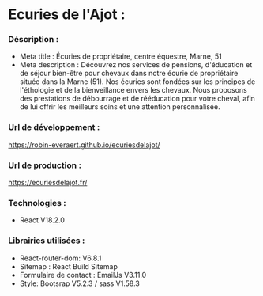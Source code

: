 # Ecuries de l'Ajot :

### Déscription :
* Meta title : Écuries de propriétaire, centre équestre, Marne, 51
* Meta description : Découvrez nos services de pensions, d'éducation et de séjour bien-être pour chevaux dans notre écurie de propriétaire située dans la Marne (51). Nos écuries sont fondées sur les principes de l'éthologie et de la bienveillance envers les chevaux. Nous proposons des prestations de débourrage et de rééducation pour votre cheval, afin de lui offrir les meilleurs soins et une attention personnalisée.

### Url de développement :
https://robin-everaert.github.io/ecuriesdelajot/

### Url de production : 
https://ecuriesdelajot.fr/

### Technologies :
* React V18.2.0 

### Librairies utilisées :
* React-router-dom: V6.8.1
* Sitemap : React Build Sitemap
* Formulaire de contact : EmailJs V3.11.0
* Style: Bootsrap V5.2.3 / sass V1.58.3

